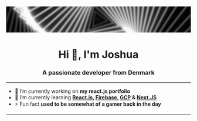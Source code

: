 ![Behance Banner](Images/Banner.png)
<h1 align="center">Hi 👋, I'm Joshua</h1>
<h3 align="center">A passionate developer from Denmark</h3>
<hr>

- 🔭 I’m currently working on **my react.js portfolio**
- 🌱 I’m currently learning **[React.js](https://react.dev/), [Firebase](https://firebase.google.com/), [GCP](https://cloud.google.com/) & [Next.JS](https://nextjs.org/)**
- ⚡ Fun fact **used to be somewhat of a gamer back in the day**
<hr>
